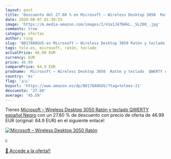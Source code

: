 ```yaml
---
layout: post
title: 'Descuento del 27.60 % en Microsoft – Wireless Desktop 3050  Ratón'
date: 2020-08-07 01:30:53
image: 'https://m.media-amazon.com/images/I/41e1JATN4kL._SL200_.jpg'
comments: true
category: ofertas
author: ring
slug: 'B0178A0GUS-es Microsoft – Wireless Desktop 3050 Ratón y teclado QWERTY...'
tags: tole.es, microsoft, ratón, teclado
actualPrice: 46.99 EUR
currency: EUR
price: 46.99
comparePrice: 64.9 EUR
prodname: 'Microsoft – Wireless Desktop 3050  Ratón y teclado  QWERTY español  Negro'
country: 'es'
flag: '🇪🇸'
buyurl: 'https://www.amazon.es/dp/B0178A0GUS/?tag=tolees-21'
descuento: '27.60'
average: '45.59'
---
```


Tienes [Microsoft – Wireless Desktop 3050  Ratón y teclado  QWERTY español  Negro](https://www.amazon.es/dp/B0178A0GUS/?tag=tolees-21) con un 27.60 % de descuento con precio de oferta de 46.99 EUR (original: 64.9 EUR) en el siguiente enlace!

[![Microsoft – Wireless Desktop 3050  Ratón](https://m.media-amazon.com/images/I/41e1JATN4kL._SL200_.jpg)](https://www.amazon.es/dp/B0178A0GUS/?tag=tolees-21)

ℹ️:


[🛒 Accede a la oferta!!](https://www.amazon.es/dp/B0178A0GUS/?tag=tolees-21)
